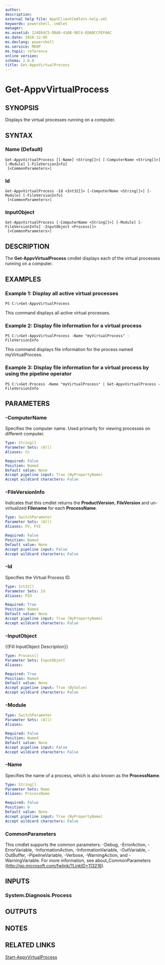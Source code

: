 ```yaml
---
author: 
description: 
external help file: AppVClientCmdlets-help.xml
keywords: powershell, cmdlet
manager: 
ms.assetid: 124E64C5-DBA8-416B-9DC4-EDABCCFEF6AC
ms.date: 2016-12-05
ms.devlang: powershell
ms.service: MDOP
ms.topic: reference
online version: 
schema: 2.0.0
title: Get-AppvVirtualProcess
---
```


# Get-AppvVirtualProcess

## SYNOPSIS
Displays the virtual processes running on a computer.

## SYNTAX

### Name (Default)
```
Get-AppvVirtualProcess [[-Name] <String[]>] [-ComputerName <String[]>] [-Module] [-FileVersionInfo]
 [<CommonParameters>]
```

### Id
```
Get-AppvVirtualProcess -Id <Int32[]> [-ComputerName <String[]>] [-Module] [-FileVersionInfo]
 [<CommonParameters>]
```

### InputObject
```
Get-AppvVirtualProcess [-ComputerName <String[]>] [-Module] [-FileVersionInfo] -InputObject <Process[]>
 [<CommonParameters>]
```

## DESCRIPTION
The **Get-AppvVirtualProcess** cmdlet displays each of the virtual processes running on a computer.

## EXAMPLES

### Example 1: Display all active virtual processes
```
PS C:\>Get-AppvVirtualProcess
```

This command displays all active virtual processes.

### Example 2: Display file information for a virtual process
```
PS C:\>Get-AppvVirtualProcess -Name "myVirtualProcess" -FileVersionInfo
```

This command displays file information for the process named myVirtualProcess.

### Example 3: Display file information for a virtual process by using the pipeline operator
```
PS C:\>Get-Process -Name "myVirtualProcess" | Get-AppvVirtualProcess -FileVersionInfo
```

## PARAMETERS

### -ComputerName
Specifies the computer name.
Used primarily for viewing processes on different computer.

```yaml
Type: String[]
Parameter Sets: (All)
Aliases: Cn

Required: False
Position: Named
Default value: None
Accept pipeline input: True (ByPropertyName)
Accept wildcard characters: False
```

### -FileVersionInfo
Indicates that this cmdlet returns the **ProductVersion**, **FileVersion** and un-virtualized **Filename** for each **ProcessName**.

```yaml
Type: SwitchParameter
Parameter Sets: (All)
Aliases: FV, FVI

Required: False
Position: Named
Default value: None
Accept pipeline input: False
Accept wildcard characters: False
```

### -Id
Specifies the Virtual Process ID.

```yaml
Type: Int32[]
Parameter Sets: Id
Aliases: PID

Required: True
Position: Named
Default value: None
Accept pipeline input: True (ByPropertyName)
Accept wildcard characters: False
```

### -InputObject
{{Fill InputObject Description}}

```yaml
Type: Process[]
Parameter Sets: InputObject
Aliases: 

Required: True
Position: Named
Default value: None
Accept pipeline input: True (ByValue)
Accept wildcard characters: False
```

### -Module
```yaml
Type: SwitchParameter
Parameter Sets: (All)
Aliases: 

Required: False
Position: Named
Default value: None
Accept pipeline input: False
Accept wildcard characters: False
```

### -Name
Specifies the name of a process, which is also known as the **ProcessName**.

```yaml
Type: String[]
Parameter Sets: Name
Aliases: ProcessName

Required: False
Position: 0
Default value: None
Accept pipeline input: True (ByPropertyName)
Accept wildcard characters: False
```

### CommonParameters
This cmdlet supports the common parameters: -Debug, -ErrorAction, -ErrorVariable, -InformationAction, -InformationVariable, -OutVariable, -OutBuffer, -PipelineVariable, -Verbose, -WarningAction, and -WarningVariable. For more information, see about_CommonParameters (http://go.microsoft.com/fwlink/?LinkID=113216).

## INPUTS

### System.Diagnosis.Process

## OUTPUTS

## NOTES

## RELATED LINKS

[Start-AppvVirtualProcess](./Start-AppvVirtualProcess.md)


